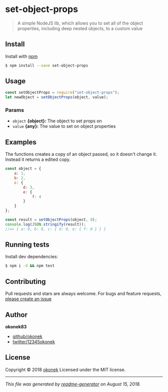 # set-object-props

> A simple NodeJS lib, which allows you to set all of the object properties, including deep nested objects, to a custom value

## Install
Install with [npm](https://www.npmjs.com)
````sh
$ npm install --save set-object-props
````

## Usage
````javascript
const setObjectProps = require("set-object-props");
let newObject = setObjectProps(object, value);
````

### Params

* `object` **{object}:** The object to set props on
* `value` **{any}:** The value to set on object properties

## Examples

The functions creates a copy of an object passed, so it doesn't change it.
Instead it returns a edited copy.

````javascript
const object = {
    a: 1,
    b: 2,
    c: {
        d: 3,
        e: {
            f: 4
        }
    }
};

const result = setObjectProps(object, 0);
console.log(JSON.stringify(result));
//=> { a: 0, b: 0, c: { d: 0, e: { f: 0 } } }
````

## Running tests

Install dev dependencies:

```sh
$ npm i -d && npm test
```

## Contributing

Pull requests and stars are always welcome. For bugs and feature requests, [please create an issue](https://github.com/okonek/set-object-props/issues)

## Author

**okonek83**

* [github/okonek](https://github.com/okonek)
* [twitter/12345okonek](http://twitter.com/12345okonek)

## License

Copyright © 2018 [okonek](#okonek)
Licensed under the MIT license.

***

_This file was generated by [readme-generator](https://github.com/jonschlinkert/readme-generator) on August 15, 2018._
